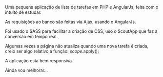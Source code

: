 
Uma pequena aplicação de lista de tarefas em PHP e AngularJs, feita com o intuito de estudar.

As requisições ao banco são feitas via Ajax, usando o AngularJs.

Foi usado o SASS para facilitar a criação de CSS, uso o ScoutApp que faz a conversão em tempo real.

Algumas vezes a página não atualiza quando  uma nova tarefa é criada, creio ser algo relativo a função:  $scope.$apply();

A aplicação esta bem responsiva.

Ainda vou melhorar...
